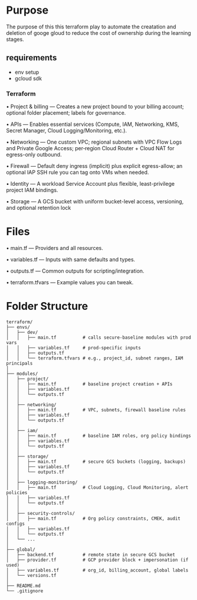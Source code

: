 # Purpose
The purpose of this this terraform play to automate the creatation and deletion of googe gloud to reduce the cost of ownership during the learning stages.

## requirements
- env setup
- gcloud sdk

### Terraform
•  Project & billing — Creates a new project bound to your billing account; optional folder placement; labels for governance.

•  APIs — Enables essential services (Compute, IAM, Networking, KMS, Secret Manager, Cloud Logging/Monitoring, etc.).

•  Networking — One custom VPC; regional subnets with VPC Flow Logs and Private Google Access; per‑region Cloud Router + Cloud NAT for egress-only outbound.

•  Firewall — Default deny ingress (implicit) plus explicit egress-allow; an optional IAP SSH rule you can tag onto VMs when needed.

•  Identity — A workload Service Account plus flexible, least-privilege project IAM bindings.

•  Storage — A GCS bucket with uniform bucket-level access, versioning, and optional retention lock

# Files

•  main.tf — Providers and all resources.

•  variables.tf — Inputs with same defaults and types.

•  outputs.tf — Common outputs for scripting/integration.

•  terraform.tfvars — Example values you can tweak.

# Folder Structure
```
terraform/
├── envs/
│   ├── dev/
│   │   ├── main.tf          # calls secure-baseline modules with prod vars
│   │   ├── variables.tf     # prod-specific inputs
│   │   ├── outputs.tf
│   │   └── terraform.tfvars # e.g., project_id, subnet ranges, IAM principals
│
├── modules/
│   ├── project/
│   │   ├── main.tf          # baseline project creation + APIs
│   │   ├── variables.tf
│   │   └── outputs.tf
│   │
│   ├── networking/
│   │   ├── main.tf          # VPC, subnets, firewall baseline rules
│   │   ├── variables.tf
│   │   └── outputs.tf
│   │
│   ├── iam/
│   │   ├── main.tf          # baseline IAM roles, org policy bindings
│   │   ├── variables.tf
│   │   └── outputs.tf
│   │
│   ├── storage/
│   │   ├── main.tf          # secure GCS buckets (logging, backups)
│   │   ├── variables.tf
│   │   └── outputs.tf
│   │
│   ├── logging-monitoring/
│   │   ├── main.tf          # Cloud Logging, Cloud Monitoring, alert policies
│   │   ├── variables.tf
│   │   └── outputs.tf
│   │
│   ├── security-controls/
│   │   ├── main.tf          # Org policy constraints, CMEK, audit configs
│   │   ├── variables.tf
│   │   └── outputs.tf
│   └── ...
│
├── global/
│   ├── backend.tf           # remote state in secure GCS bucket
│   ├── provider.tf          # GCP provider block + impersonation (if used)
│   ├── variables.tf         # org_id, billing_account, global labels
│   └── versions.tf
│
├── README.md
└── .gitignore
```
